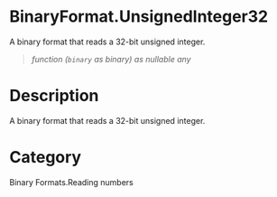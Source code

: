 ﻿# BinaryFormat.UnsignedInteger32
A binary format that reads a 32-bit unsigned integer.
> _function (<code>binary</code> as binary) as nullable any_
# Description 
A binary format that reads a 32-bit unsigned integer.
# Category 
Binary Formats.Reading numbers
